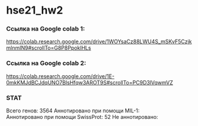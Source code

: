 # hse21_hw2

### Ссылка на Google colab 1:
https://colab.research.google.com/drive/1WOYsaCz88LWU4S_mSKvF5CzjkmlnmIN9#scrollTo=G8P8PpoklHLs
### Ссылка на Google colab 2:
https://colab.research.google.com/drive/1E-0mkKMJdBCJdqUNO7BlsHfqw3AROT9S#scrollTo=PC9D3lVqwmVZ
### STAT
Всего генов: 3564 
Аннотировано при помощи MIL-1:  
Аннотировано при помощи SwissProt: 52 
Не аннотировано: 
